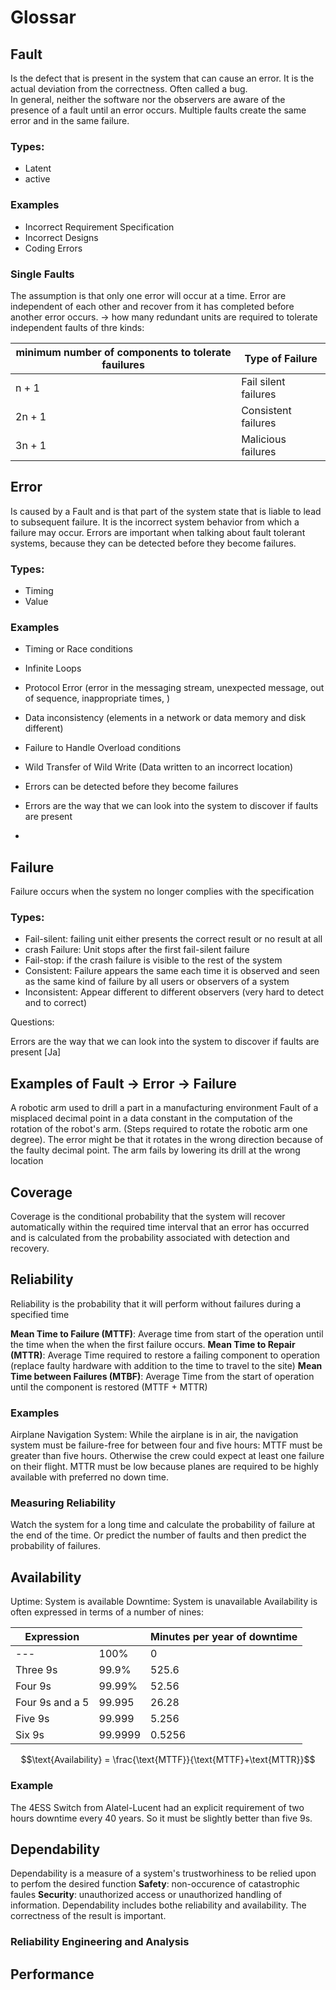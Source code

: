# Glossar

## Fault
Is the defect that is present in the system that can cause an error. It is the actual deviation from the correctness. Often called a bug.  
In general, neither the software nor the observers are aware of the presence of a fault until an error occurs. Multiple faults create the same error and in the same failure. 
### Types: 
- Latent 
- active 
### Examples
- Incorrect Requirement Specification 
- Incorrect Designs
- Coding Errors 

### Single Faults
The assumption is that only one error will occur at a time. Error are independent of each other and recover from it has completed before another error occurs. 
-> how many redundant units are required to tolerate independent faults of thre kinds: 

| minimum number of components to tolerate fauilures | Type of Failure      |
| -------------------------------------------------- | -------------------- |
| n + 1                                              | Fail silent failures |
| 2n + 1                                             | Consistent failures  |
| 3n + 1                                             | Malicious failures   | 


## Error
Is caused by a Fault and is that part of the system state that is liable to lead to subsequent failure. It is the incorrect system behavior from which a failure may occur. Errors are important when talking about fault tolerant systems, because they can be detected before they become failures. 

### Types: 
- Timing
- Value

### Examples
- Timing or Race conditions 
- Infinite Loops
- Protocol Error (error in the messaging stream, unexpected message, out of sequence, inappropriate times, )
- Data inconsistency (elements in a network or data memory and disk different)
- Failure to Handle Overload conditions
- Wild Transfer of Wild Write (Data written to an incorrect location)

- Errors can be detected before they become failures
- Errors are the way that we can look into the system to discover if faults are present
- 
## Failure
Failure occurs when the system no longer complies with the specification 

### Types: 
- Fail-silent: failing unit either presents the correct result or no result at all
- crash Failure: Unit stops after the first fail-silent failure 
- Fail-stop: if the crash failure is visible to the rest of the system 
- Consistent: Failure appears the same each time it is observed and seen as the same kind of failure by all users or observers of a system 
- Inconsistent: Appear different to different observers (very hard to detect and to correct)


Questions: 

Errors are the way that we can look into the system to discover if faults are present [Ja]


## Examples of Fault -> Error -> Failure

A robotic arm used to drill a part in a manufacturing environment 
Fault of a misplaced decimal point in a data constant in the computation of the rotation of the robot's arm. (Steps required to rotate the robotic arm one degree). The error might be that it rotates in the wrong direction because of the faulty decimal point. The arm fails by lowering its drill at the wrong location 

## Coverage
Coverage is the conditional probability that the system will recover automatically within the required time interval that an error has occurred and is calculated from the probability associated with detection and recovery.  
## Reliability
Reliability is the probability that it will perform without failures during a specified time 

**Mean Time to Failure (MTTF)**: Average time from start of the operation until the time when the when the first failure occurs. 
**Mean Time to Repair (MTTR)**: Average Time required to restore a failing component to operation (replace faulty hardware with addition to the time to travel to the site)
**Mean Time between Failures (MTBF)**: Average Time from the start of operation until the component is restored (MTTF + MTTR)
### Examples
Airplane Navigation System: While the airplane is in air, the navigation system must be failure-free for between four and five hours: MTTF must be greater than five hours. Otherwise the crew could expect at least one failure on their flight. MTTR must be low because planes are required to be highly available with preferred no down time. 

### Measuring Reliability
Watch the system for a long time and calculate the probability of failure at the end of the time. Or predict the number of faults and then predict the probability of failures. 

## Availability 
Uptime: System is available
Downtime: System is unavailable
Availability is often expressed in terms of a number of nines: 

| Expression      |         | Minutes per year of downtime |
| --------------- | ------- | ---------------------------- |
| ---             | 100%    | 0                            |
| Three 9s        | 99.9%   | 525.6                        |
| Four 9s         | 99.99%  | 52.56                        |
| Four 9s and a 5 | 99.995  | 26.28                        |
| Five 9s         | 99.999  | 5.256                        |
| Six 9s          | 99.9999 | 0.5256                             |

$$\text{Availability} = \frac{\text{MTTF}}{\text{MTTF}+\text{MTTR}}$$
### Example
The 4ESS Switch from Alatel-Lucent had an explicit requirement of two hours downtime every 40 years. So it must be slightly better than five 9s. 
## Dependability 
Dependability is a measure of a system's trustworhiness to be relied upon to perfom the desired function 
**Safety**: non-occurence of catastrophic faules
**Security**: unauthorized access or unauthorized handling of information. Dependability includes bothe reliability and availability. The correctness of the result is important. 

### Reliability Engineering and Analysis

## Performance 

